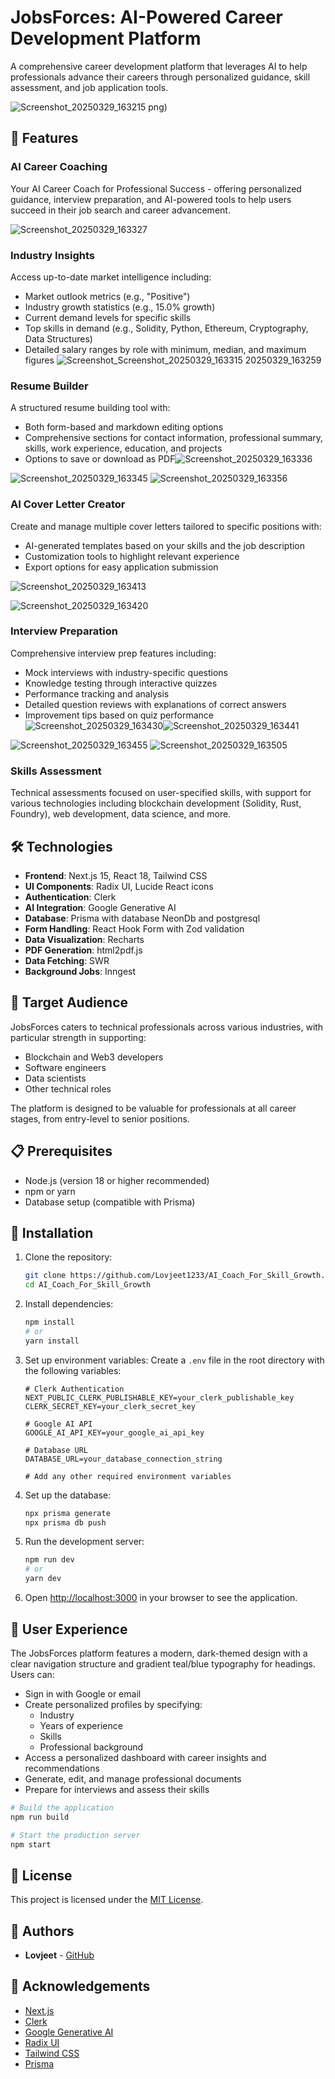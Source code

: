 # JobsForces: AI-Powered Career Development Platform

A comprehensive career development platform that leverages AI to help professionals advance their careers through personalized guidance, skill assessment, and job application tools.

![Screenshot_20250329_163215](https://github.com/user-attachments/assets/1f15a6ea-5f1a-413c-92af-bc03dd134d17)
png)

## 🚀 Features

### AI Career Coaching
Your AI Career Coach for Professional Success - offering personalized guidance, interview preparation, and AI-powered tools to help users succeed in their job search and career advancement.



![Screenshot_20250329_163327](https://github.com/user-attachments/assets/4de1a053-e683-46a3-a7bb-ccdc2790bd35)

### Industry Insights
Access up-to-date market intelligence including:
- Market outlook metrics (e.g., "Positive")
- Industry growth statistics (e.g., 15.0% growth)
- Current demand levels for specific skills
- Top skills in demand (e.g., Solidity, Python, Ethereum, Cryptography, Data Structures)
- Detailed salary ranges by role with minimum, median, and maximum figures
![Screenshot_![Screenshot_20250329_163315](https://github.com/user-attachments/assets/712276bf-19b0-4017-9962-8eb895887af5)
20250329_163259](https://github.com/user-attachments/assets/fc288866-b562-4b3e-a861-4dffa5937849)


### Resume Builder
A structured resume building tool with:
- Both form-based and markdown editing options
- Comprehensive sections for contact information, professional summary, skills, work experience, education, and projects
- Options to save or download as PDF![Screenshot_20250329_163336](https://github.com/user-attachments/assets/25eeb264-63a7-40e8-b49e-f3e67e4b5dfd)

![Screenshot_20250329_163345](https://github.com/user-attachments/assets/b9f1af33-d6d0-464f-83aa-b30d6cde000c)
![Screenshot_20250329_163356](https://github.com/user-attachments/assets/5e792e03-714e-44f1-8898-7774616fbf76)



### AI Cover Letter Creator
Create and manage multiple cover letters tailored to specific positions with:
- AI-generated templates based on your skills and the job description
- Customization tools to highlight relevant experience
- Export options for easy application submission


![Screenshot_20250329_163413](https://github.com/user-attachments/assets/097057f5-a913-4a5a-acae-7f07626074b8)

![Screenshot_20250329_163420](https://github.com/user-attachments/assets/6b729256-b866-4a4d-a409-cdafb97372b5)

### Interview Preparation
Comprehensive interview prep features including:
- Mock interviews with industry-specific questions
- Knowledge testing through interactive quizzes
- Performance tracking and analysis
- Detailed question reviews with explanations of correct answers
- Improvement tips based on quiz performance![Screenshot_20250329_163430](https://github.com/user-attachments/assets/e91ed39c-01f4-46d6-8545-0e11282fb571)![Screenshot_20250329_163441](https://github.com/user-attachments/assets/a0758e25-7347-47b5-b9d3-87807b239850)

![Screenshot_20250329_163455](https://github.com/user-attachments/assets/e49c7027-ab1a-4dd5-9e33-304c4f0c4d62)
![Screenshot_20250329_163505](https://github.com/user-attachments/assets/3fd64ae5-fe43-47c5-9e59-b1efa1b53008)




### Skills Assessment
Technical assessments focused on user-specified skills, with support for various technologies including blockchain development (Solidity, Rust, Foundry), web development, data science, and more.


## 🛠️ Technologies

- **Frontend**: Next.js 15, React 18, Tailwind CSS
- **UI Components**: Radix UI, Lucide React icons
- **Authentication**: Clerk
- **AI Integration**: Google Generative AI
- **Database**: Prisma with database NeonDb and postgresql 
- **Form Handling**: React Hook Form with Zod validation
- **Data Visualization**: Recharts
- **PDF Generation**: html2pdf.js
- **Data Fetching**: SWR
- **Background Jobs**: Inngest

## 🎯 Target Audience

JobsForces caters to technical professionals across various industries, with particular strength in supporting:
- Blockchain and Web3 developers
- Software engineers
- Data scientists
- Other technical roles

The platform is designed to be valuable for professionals at all career stages, from entry-level to senior positions.

## 📋 Prerequisites

- Node.js (version 18 or higher recommended)
- npm or yarn
- Database setup (compatible with Prisma)

## 🔧 Installation

1. Clone the repository:
   ```bash
   git clone https://github.com/Lovjeet1233/AI_Coach_For_Skill_Growth.git
   cd AI_Coach_For_Skill_Growth
   ```

2. Install dependencies:
   ```bash
   npm install
   # or
   yarn install
   ```

3. Set up environment variables:
   Create a `.env` file in the root directory with the following variables:
   ```
   # Clerk Authentication
   NEXT_PUBLIC_CLERK_PUBLISHABLE_KEY=your_clerk_publishable_key
   CLERK_SECRET_KEY=your_clerk_secret_key
   
   # Google AI API
   GOOGLE_AI_API_KEY=your_google_ai_api_key
   
   # Database URL
   DATABASE_URL=your_database_connection_string
   
   # Add any other required environment variables
   ```

4. Set up the database:
   ```bash
   npx prisma generate
   npx prisma db push
   ```

5. Run the development server:
   ```bash
   npm run dev
   # or
   yarn dev
   ```

6. Open [http://localhost:3000](http://localhost:3000) in your browser to see the application.

## 💼 User Experience

The JobsForces platform features a modern, dark-themed design with a clear navigation structure and gradient teal/blue typography for headings. Users can:

- Sign in with Google or email
- Create personalized profiles by specifying:
  - Industry
  - Years of experience
  - Skills
  - Professional background
- Access a personalized dashboard with career insights and recommendations
- Generate, edit, and manage professional documents
- Prepare for interviews and assess their skills


```bash
# Build the application
npm run build

# Start the production server
npm start
```




## 📄 License

This project is licensed under the [MIT License](LICENSE).

## 👥 Authors

- **Lovjeet** - [GitHub](https://github.com/Lovjeet1233)

## 🙏 Acknowledgements

- [Next.js](https://nextjs.org/)
- [Clerk](https://clerk.dev/)
- [Google Generative AI](https://ai.google.dev/)
- [Radix UI](https://www.radix-ui.com/)
- [Tailwind CSS](https://tailwindcss.com/)
- [Prisma](https://www.prisma.io/)
